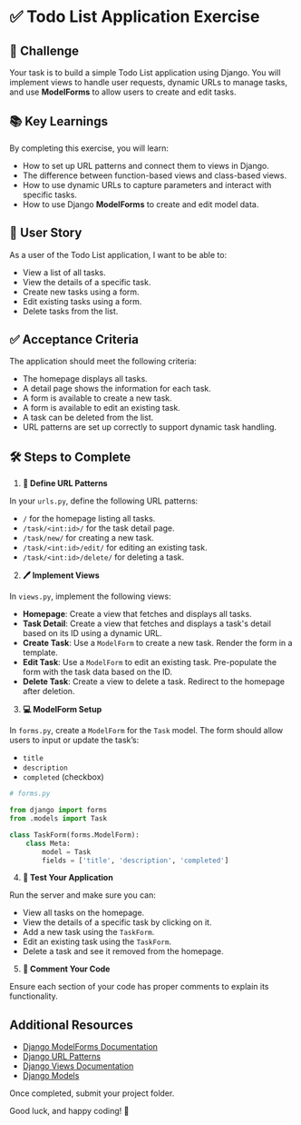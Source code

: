 # ✅ Todo List Application Exercise

## 🎯 Challenge

Your task is to build a simple Todo List application using Django. You will implement views to handle user requests, dynamic URLs to manage tasks, and use **ModelForms** to allow users to create and edit tasks.

## 📚 Key Learnings

By completing this exercise, you will learn:

- How to set up URL patterns and connect them to views in Django.
- The difference between function-based views and class-based views.
- How to use dynamic URLs to capture parameters and interact with specific tasks.
- How to use Django **ModelForms** to create and edit model data.

## 👤 User Story

As a user of the Todo List application, I want to be able to:
- View a list of all tasks.
- View the details of a specific task.
- Create new tasks using a form.
- Edit existing tasks using a form.
- Delete tasks from the list.

## ✅ Acceptance Criteria

The application should meet the following criteria:

- The homepage displays all tasks.
- A detail page shows the information for each task.
- A form is available to create a new task.
- A form is available to edit an existing task.
- A task can be deleted from the list.
- URL patterns are set up correctly to support dynamic task handling.

## 🛠️ Steps to Complete

1. **📄 Define URL Patterns**

In your `urls.py`, define the following URL patterns:
- `/` for the homepage listing all tasks.
- `/task/<int:id>/` for the task detail page.
- `/task/new/` for creating a new task.
- `/task/<int:id>/edit/` for editing an existing task.
- `/task/<int:id>/delete/` for deleting a task.

2. **🖊️ Implement Views**

In `views.py`, implement the following views:
- **Homepage**: Create a view that fetches and displays all tasks.
- **Task Detail**: Create a view that fetches and displays a task's detail based on its ID using a dynamic URL.
- **Create Task**: Use a `ModelForm` to create a new task. Render the form in a template.
- **Edit Task**: Use a `ModelForm` to edit an existing task. Pre-populate the form with the task data based on the ID.
- **Delete Task**: Create a view to delete a task. Redirect to the homepage after deletion.

3. **💻 ModelForm Setup**

In `forms.py`, create a `ModelForm` for the `Task` model. The form should allow users to input or update the task’s:
- `title`
- `description`
- `completed` (checkbox)

```python
# forms.py

from django import forms
from .models import Task

class TaskForm(forms.ModelForm):
    class Meta:
        model = Task
        fields = ['title', 'description', 'completed']
```

4. **🔧 Test Your Application**

Run the server and make sure you can:

- View all tasks on the homepage.
- View the details of a specific task by clicking on it.
- Add a new task using the `TaskForm`.
- Edit an existing task using the `TaskForm`.
- Delete a task and see it removed from the homepage.

5. **💬 Comment Your Code**

Ensure each section of your code has proper comments to explain its functionality.

## Additional Resources

- [Django ModelForms Documentation](https://docs.djangoproject.com/en/stable/topics/forms/modelforms/)
- [Django URL Patterns](https://docs.djangoproject.com/en/stable/topics/http/urls/)
- [Django Views Documentation](https://docs.djangoproject.com/en/stable/topics/http/views/)
- [Django Models](https://docs.djangoproject.com/en/stable/topics/db/models/)



Once completed, submit your project folder.

Good luck, and happy coding! 🎉
